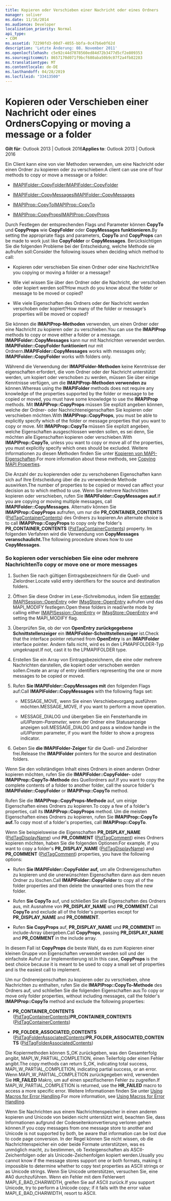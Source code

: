 ```yaml
---
title: Kopieren oder Verschieben einer Nachricht oder eines Ordners
manager: soliver
ms.date: 11/16/2014
ms.audience: Developer
localization_priority: Normal
api_type:
- COM
ms.assetid: 72290fd3-00d7-4055-bbfa-0c47b6e0f62d
description: 'Letzte Änderung: 08. November 2011'
ms.openlocfilehash: c5e92c44d7078560ed84d72b3477d5cf2e809353
ms.sourcegitcommit: 8657170d071f9bcf680aba50b9c07f2a4fb82283
ms.translationtype: MT
ms.contentlocale: de-DE
ms.lasthandoff: 04/28/2019
ms.locfileid: "33413500"
---
```

# <a name="copying-or-moving-a-message-or-a-folder"></a><span data-ttu-id="d82f6-103">Kopieren oder Verschieben einer Nachricht oder eines Ordners</span><span class="sxs-lookup"><span data-stu-id="d82f6-103">Copying or moving a message or a folder</span></span>
  
<span data-ttu-id="d82f6-104">**Gilt für**: Outlook 2013 | Outlook 2016</span><span class="sxs-lookup"><span data-stu-id="d82f6-104">**Applies to**: Outlook 2013 | Outlook 2016</span></span> 
  
<span data-ttu-id="d82f6-105">Ein Client kann eine von vier Methoden verwenden, um eine Nachricht oder einen Ordner zu kopieren oder zu verschieben:</span><span class="sxs-lookup"><span data-stu-id="d82f6-105">A client can use one of four methods to copy or move a message or a folder:</span></span>
  
- [<span data-ttu-id="d82f6-106">IMAPIFolder::CopyFolder</span><span class="sxs-lookup"><span data-stu-id="d82f6-106">IMAPIFolder::CopyFolder</span></span>](imapifolder-copyfolder.md)
    
- [<span data-ttu-id="d82f6-107">IMAPIFolder::CopyMessages</span><span class="sxs-lookup"><span data-stu-id="d82f6-107">IMAPIFolder::CopyMessages</span></span>](imapifolder-copymessages.md)
    
- [<span data-ttu-id="d82f6-108">IMAPIProp::CopyTo</span><span class="sxs-lookup"><span data-stu-id="d82f6-108">IMAPIProp::CopyTo</span></span>](imapiprop-copyto.md)
    
- [<span data-ttu-id="d82f6-109">IMAPIProp::CopyProps</span><span class="sxs-lookup"><span data-stu-id="d82f6-109">IMAPIProp::CopyProps</span></span>](imapiprop-copyprops.md)
    
<span data-ttu-id="d82f6-110">Durch Festlegen der entsprechenden Flags und Parameter können **CopyTo** und **CopyProps** wie **CopyFolder** oder **CopyMessages funktionieren.**</span><span class="sxs-lookup"><span data-stu-id="d82f6-110">By setting the appropriate flags and parameters, **CopyTo** and **CopyProps** can be made to work just like **CopyFolder** or **CopyMessages**.</span></span> <span data-ttu-id="d82f6-111">Berücksichtigen Sie die folgenden Probleme bei der Entscheidung, welche Methode sie aufrufen soll:</span><span class="sxs-lookup"><span data-stu-id="d82f6-111">Consider the following issues when deciding which method to call:</span></span>
  
- <span data-ttu-id="d82f6-112">Kopieren oder verschieben Sie einen Ordner oder eine Nachricht?</span><span class="sxs-lookup"><span data-stu-id="d82f6-112">Are you copying or moving a folder or a message?</span></span>
    
- <span data-ttu-id="d82f6-113">Wie viel wissen Sie über den Ordner oder die Nachricht, der verschoben oder kopiert werden soll?</span><span class="sxs-lookup"><span data-stu-id="d82f6-113">How much do you know about the folder or message to be moved or copied?</span></span>
    
- <span data-ttu-id="d82f6-114">Wie viele Eigenschaften des Ordners oder der Nachricht werden verschoben oder kopiert?</span><span class="sxs-lookup"><span data-stu-id="d82f6-114">How many of the folder or message's properties will be moved or copied?</span></span>
    
<span data-ttu-id="d82f6-115">Sie können die **IMAPIProp-Methoden** verwenden, um einen Ordner oder eine Nachricht zu kopieren oder zu verschieben.</span><span class="sxs-lookup"><span data-stu-id="d82f6-115">You can use the **IMAPIProp** methods to copy or move either a folder or a message.</span></span> <span data-ttu-id="d82f6-116">**IMAPIFolder::CopyMessages** kann nur mit Nachrichten verwendet werden. **IMAPIFolder::CopyFolder funktioniert** nur mit Ordnern.</span><span class="sxs-lookup"><span data-stu-id="d82f6-116">**IMAPIFolder::CopyMessages** works with messages only; **IMAPIFolder::CopyFolder** works with folders only.</span></span> 
  
<span data-ttu-id="d82f6-117">Während die Verwendung der **IMAPIFolder-Methoden** keine Kenntnisse der eigenschaften erfordert, die vom Ordner oder der Nachricht unterstützt werden, um kopiert oder verschoben zu werden, müssen Sie über einige Kenntnisse verfügen, um die **IMAPIProp-Methoden verwenden zu** können.</span><span class="sxs-lookup"><span data-stu-id="d82f6-117">Whereas using the **IMAPIFolder** methods does not require any knowledge of the properties supported by the folder or message to be copied or moved, you must have some knowledge to use the **IMAPIProp** methods.</span></span> <span data-ttu-id="d82f6-118">Mit **IMAPIProp::CopyProps** müssen Sie explizit angeben können, welche der Ordner- oder Nachrichteneigenschaften Sie kopieren oder verschieben möchten.</span><span class="sxs-lookup"><span data-stu-id="d82f6-118">With **IMAPIProp::CopyProps**, you must be able to explicitly specify which of the folder or message properties that you want to copy or move.</span></span> <span data-ttu-id="d82f6-119">Mit **IMAPIProp::CopyTo** müssen Sie explizit angeben, welche Eigenschaften ausgeschlossen werden sollen, es sei denn, Sie möchten alle Eigenschaften kopieren oder verschieben.</span><span class="sxs-lookup"><span data-stu-id="d82f6-119">With **IMAPIProp::CopyTo**, unless you want to copy or move all of the properties, you must explicitly specify which ones should be excluded.</span></span> <span data-ttu-id="d82f6-120">Weitere Informationen zu diesen Methoden finden Sie unter [Kopieren von MAPI-Eigenschaften](copying-mapi-properties.md).</span><span class="sxs-lookup"><span data-stu-id="d82f6-120">For more information about these methods, see [Copying MAPI Properties](copying-mapi-properties.md).</span></span>
  
<span data-ttu-id="d82f6-121">Die Anzahl der zu kopierenden oder zu verschobenen Eigenschaften kann sich auf Ihre Entscheidung über die zu verwendende Methode auswirken.</span><span class="sxs-lookup"><span data-stu-id="d82f6-121">The number of properties to be copied or moved can affect your decision as to which method to use.</span></span> <span data-ttu-id="d82f6-122">Wenn Sie mehrere Nachrichten kopieren oder verschieben, rufen Sie **IMAPIFolder::CopyMessages auf.**</span><span class="sxs-lookup"><span data-stu-id="d82f6-122">If you are copying or moving multiple messages, call **IMAPIFolder::CopyMessages**.</span></span> <span data-ttu-id="d82f6-123">Alternativ können Sie **IMAPIProp::CopyProps** aufrufen, um nur die **PR_CONTAINER_CONTENTS** ([PidTagContainerContents](pidtagcontainercontents-canonical-property.md)) des Ordners zu kopieren.</span><span class="sxs-lookup"><span data-stu-id="d82f6-123">An alternate choice is to call **IMAPIProp::CopyProps** to copy only the folder's **PR_CONTAINER_CONTENTS** ([PidTagContainerContents](pidtagcontainercontents-canonical-property.md)) property.</span></span> <span data-ttu-id="d82f6-124">Im folgenden Verfahren wird die Verwendung von **CopyMessages veranschaulicht.**</span><span class="sxs-lookup"><span data-stu-id="d82f6-124">The following procedure shows how to use **CopyMessages**.</span></span> 
  
### <a name="to-copy-or-move-one-or-more-messages"></a><span data-ttu-id="d82f6-125">So kopieren oder verschieben Sie eine oder mehrere Nachrichten</span><span class="sxs-lookup"><span data-stu-id="d82f6-125">To copy or move one or more messages</span></span>
  
1. <span data-ttu-id="d82f6-126">Suchen Sie nach gültigen Eintragsbezeichnern für die Quell- und Zielordner.</span><span class="sxs-lookup"><span data-stu-id="d82f6-126">Locate valid entry identifiers for the source and destination folders.</span></span>
    
2. <span data-ttu-id="d82f6-127">Öffnen Sie diese Ordner im Lese-/Schreibmodus, indem Sie [entweder IMAPISession::OpenEntry](imapisession-openentry.md) oder [IMsgStore::OpenEntry](imsgstore-openentry.md) aufrufen und das MAPI_MODIFY festlegen.</span><span class="sxs-lookup"><span data-stu-id="d82f6-127">Open these folders in read/write mode by calling either [IMAPISession::OpenEntry](imapisession-openentry.md) or [IMsgStore::OpenEntry](imsgstore-openentry.md) and setting the MAPI_MODIFY flag.</span></span> 
    
3. <span data-ttu-id="d82f6-128">Überprüfen Sie, ob der von **OpenEntry zurückgegebene Schnittstellenzeiger** ein **IMAPIFolder-Schnittstellenzeiger** ist.</span><span class="sxs-lookup"><span data-stu-id="d82f6-128">Check that the interface pointer returned from **OpenEntry** is an **IMAPIFolder** interface pointer.</span></span> <span data-ttu-id="d82f6-129">Andern falls nicht, wird es in den LPMAPIFOLDER-Typ umgeknapst.</span><span class="sxs-lookup"><span data-stu-id="d82f6-129">If not, cast it to the LPMAPIFOLDER type.</span></span> 
    
4. <span data-ttu-id="d82f6-130">Erstellen Sie ein Array von Eintragsbezeichnern, die eine oder mehrere Nachrichten darstellen, die kopiert oder verschoben werden sollen.</span><span class="sxs-lookup"><span data-stu-id="d82f6-130">Create an array of entry identifiers representing the one or more messages to be copied or moved.</span></span> 
    
5. <span data-ttu-id="d82f6-131">Rufen **Sie IMAPIFolder::CopyMessages mit** den folgenden Flags auf:</span><span class="sxs-lookup"><span data-stu-id="d82f6-131">Call **IMAPIFolder::CopyMessages** with the following flags set:</span></span> 
    
   - <span data-ttu-id="d82f6-132">MESSAGE_MOVE, wenn Sie einen Verschiebevorgang ausführen möchten.</span><span class="sxs-lookup"><span data-stu-id="d82f6-132">MESSAGE_MOVE, if you want to perform a move operation.</span></span> 
    
   - <span data-ttu-id="d82f6-133">MESSAGE_DIALOG und übergeben Sie ein Fensterhandle im  _ulUIParam-Parameter,_ wenn der Ordner eine Statusanzeige anzeigen soll.</span><span class="sxs-lookup"><span data-stu-id="d82f6-133">MESSAGE_DIALOG and pass a window handle in the  _ulUIParam_ parameter, if you want the folder to show a progress indicator.</span></span> 
    
6. <span data-ttu-id="d82f6-134">Geben Sie **die IMAPIFolder-Zeiger** für die Quell- und Zielordner frei.</span><span class="sxs-lookup"><span data-stu-id="d82f6-134">Release the **IMAPIFolder** pointers for the source and destination folders.</span></span> 
    
<span data-ttu-id="d82f6-135">Wenn Sie den vollständigen Inhalt eines Ordners in einen anderen Ordner kopieren möchten, rufen Sie die **IMAPIFolder::CopyFolder-** oder **IMAPIProp::CopyTo-Methode** des Quellordners auf.</span><span class="sxs-lookup"><span data-stu-id="d82f6-135">If you want to copy the complete contents of a folder to another folder, call the source folder's **IMAPIFolder::CopyFolder** or **IMAPIProp::CopyTo** method.</span></span> 
  
<span data-ttu-id="d82f6-136">Rufen Sie die **IMAPIProp::CopyProps-Methode** auf, um einige Eigenschaften eines Ordners zu kopieren.</span><span class="sxs-lookup"><span data-stu-id="d82f6-136">To copy a few of a folder's properties, call its **IMAPIProp::CopyProps** method.</span></span> <span data-ttu-id="d82f6-137">Um die meisten Eigenschaften eines Ordners zu kopieren, rufen Sie **IMAPIProp::CopyTo auf.**</span><span class="sxs-lookup"><span data-stu-id="d82f6-137">To copy most of a folder's properties, call **IMAPIProp::CopyTo**.</span></span> 
  
<span data-ttu-id="d82f6-138">Wenn Sie beispielsweise die Eigenschaften **PR_DISPLAY_NAME** ([PidTagDisplayName](pidtagdisplayname-canonical-property.md)) und **PR_COMMENT** ([PidTagComment](pidtagcomment-canonical-property.md)) eines Ordners kopieren möchten, haben Sie die folgenden Optionen:</span><span class="sxs-lookup"><span data-stu-id="d82f6-138">For example, if you want to copy a folder's **PR_DISPLAY_NAME** ([PidTagDisplayName](pidtagdisplayname-canonical-property.md)) and **PR_COMMENT** ([PidTagComment](pidtagcomment-canonical-property.md)) properties, you have the following options:</span></span>
  
- <span data-ttu-id="d82f6-139">Rufen **Sie IMAPIFolder::CopyFolder auf,** um alle Ordnereigenschaften zu kopieren und die unerwünschten Eigenschaften dann aus dem neuen Ordner zu löschen.</span><span class="sxs-lookup"><span data-stu-id="d82f6-139">Call **IMAPIFolder::CopyFolder** to copy all of the folder properties and then delete the unwanted ones from the new folder.</span></span> 
    
- <span data-ttu-id="d82f6-140">Rufen **Sie CopyTo** auf, und schließen Sie alle Eigenschaften des Ordners aus, mit Ausnahme von **PR_DISPLAY_NAME** und **PR_COMMENT**.</span><span class="sxs-lookup"><span data-stu-id="d82f6-140">Call **CopyTo** and exclude all of the folder's properties except for **PR_DISPLAY_NAME** and **PR_COMMENT**.</span></span> 
    
- <span data-ttu-id="d82f6-141">Rufen **Sie CopyProps** auf, **PR_DISPLAY_NAME** und **PR_COMMENT** im include-Array übergeben.</span><span class="sxs-lookup"><span data-stu-id="d82f6-141">Call **CopyProps**, passing **PR_DISPLAY_NAME** and **PR_COMMENT** in the include array.</span></span> 
    
<span data-ttu-id="d82f6-142">In diesem Fall ist **CopyProps** die beste Wahl, da es zum Kopieren einer kleinen Gruppe von Eigenschaften verwendet werden soll und der einfachste Aufruf zur Implementierung ist.</span><span class="sxs-lookup"><span data-stu-id="d82f6-142">In this case, **CopyProps** is the best choice because it is meant to be used to copy a small set of properties and is the easiest call to implement.</span></span> 
  
<span data-ttu-id="d82f6-143">Um nur Ordnereigenschaften zu kopieren oder zu verschieben, ohne Nachrichten zu enthalten, rufen Sie die **IMAPIProp::CopyTo-Methode** des Ordners auf, und schließen Sie die folgenden Eigenschaften aus:</span><span class="sxs-lookup"><span data-stu-id="d82f6-143">To copy or move only folder properties, without including messages, call the folder's **IMAPIProp::CopyTo** method and exclude the following properties:</span></span> 
  
- <span data-ttu-id="d82f6-144">**PR_CONTAINER_CONTENTS** ([PidTagContainerContents](pidtagcontainercontents-canonical-property.md))</span><span class="sxs-lookup"><span data-stu-id="d82f6-144">**PR_CONTAINER_CONTENTS** ([PidTagContainerContents](pidtagcontainercontents-canonical-property.md))</span></span>
    
- <span data-ttu-id="d82f6-145">**PR_FOLDER_ASSOCIATED_CONTENTS** ([PidTagFolderAssociatedContents](pidtagfolderassociatedcontents-canonical-property.md))</span><span class="sxs-lookup"><span data-stu-id="d82f6-145">**PR_FOLDER_ASSOCIATED_CONTENTS** ([PidTagFolderAssociatedContents](pidtagfolderassociatedcontents-canonical-property.md))</span></span>
    
<span data-ttu-id="d82f6-146">Die Kopiermethoden können S_OK zurückgeben, was den Gesamterfolg angibt, MAPI_W_PARTIAL_COMPLETION, einen Teilerfolg oder einen Fehler angibt.</span><span class="sxs-lookup"><span data-stu-id="d82f6-146">The copy methods can return S_OK, indicating total success, MAPI_W_PARTIAL_COMPLETION, indicating partial success, or an error.</span></span> <span data-ttu-id="d82f6-147">Wenn MAPI_W_PARTIAL_COMPLETION zurückgegeben wird, verwenden Sie **HR_FAILED** Makro, um auf einen spezifischeren Fehler zu zugreifen.</span><span class="sxs-lookup"><span data-stu-id="d82f6-147">If MAPI_W_PARTIAL_COMPLETION is returned, use the **HR_FAILED** macro to access a more specific error.</span></span> <span data-ttu-id="d82f6-148">Weitere Informationen finden Sie unter [Using Macros for Error Handling](using-macros-for-error-handling.md).</span><span class="sxs-lookup"><span data-stu-id="d82f6-148">For more information, see [Using Macros for Error Handling](using-macros-for-error-handling.md).</span></span>
  
<span data-ttu-id="d82f6-149">Wenn Sie Nachrichten aus einem Nachrichtenspeicher in einen anderen kopieren und Unicode von beiden nicht unterstützt wird, beachten Sie, dass Informationen aufgrund der Codeseitenkonvertierung verloren gehen können.</span><span class="sxs-lookup"><span data-stu-id="d82f6-149">If you copy messages from one message store to another and Unicode is not supported by both, be aware that information can be lost due to code page conversion.</span></span> <span data-ttu-id="d82f6-150">In der Regel können Sie nicht wissen, ob die Nachrichtenspeicher ein oder beide Formate unterstützen, was es unmöglich macht, zu bestimmen, ob Texteigenschaften als ASCII-Zeichenfolgen oder als Unicode-Zeichenfolgen kopiert werden.</span><span class="sxs-lookup"><span data-stu-id="d82f6-150">Usually you cannot know if the message stores support one or both formats, making it impossible to determine whether to copy text properties as ASCII strings or as Unicode strings.</span></span> <span data-ttu-id="d82f6-151">Wenn Sie Unicode unterstützen, versuchen Sie, eine #A0 durchzuführen. Wenn ein Fehler mit dem Fehlerwert MAPI_E_BAD_CHARWIDTH, greifen Sie auf ASCII zurück.</span><span class="sxs-lookup"><span data-stu-id="d82f6-151">If you support Unicode, try to perform a Unicode copy; if it fails with the error value MAPI_E_BAD_CHARWIDTH, resort to ASCII.</span></span>
  

